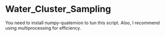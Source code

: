 # Water_Cluster_Sampling
You need to install numpy-quaternion to tun this script.
Also, I recommend using multiprocessing for efficiency.
